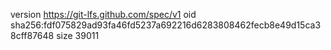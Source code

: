 version https://git-lfs.github.com/spec/v1
oid sha256:fdf075829ad93fa46fd5237a692216d6283808462fecb8e49d15ca38cff87648
size 39011
